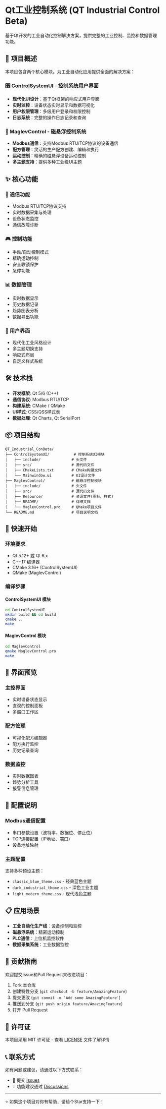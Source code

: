 # Qt工业控制系统 (QT Industrial Control Beta)

基于Qt开发的工业自动化控制解决方案，提供完整的工业控制、监控和数据管理功能。

## 🚀 项目概述

本项目包含两个核心模块，为工业自动化应用提供全面的解决方案：

### 🎛️ ControlSystemUI - 控制系统用户界面
- **现代化UI设计**：基于Qt框架的响应式用户界面
- **实时监控**：设备状态实时显示和数据可视化
- **用户权限管理**：多级用户登录和权限控制
- **日志系统**：完整的操作日志记录和查询

### 🧲 MaglevControl - 磁悬浮控制系统
- **Modbus通信**：支持Modbus RTU/TCP协议的设备通信
- **配方管理**：灵活的生产配方创建、编辑和执行
- **运动控制**：精确的磁悬浮设备运动控制
- **多主题支持**：提供多种工业级UI主题

## ✨ 核心功能

### 📡 通信功能
- Modbus RTU/TCP协议支持
- 实时数据采集与处理
- 设备状态监控
- 通信故障诊断

### 🎮 控制功能
- 手动/自动控制模式
- 精确运动控制
- 安全联锁保护
- 急停功能

### 📊 数据管理
- 实时数据显示
- 历史数据记录
- 趋势图表分析
- 数据导出功能

### 🎨 用户界面
- 现代化工业风格设计
- 多主题切换支持
- 响应式布局
- 自定义样式系统

## 🛠️ 技术栈

- **开发框架**: Qt 5/6 (C++)
- **通信协议**: Modbus RTU/TCP
- **构建系统**: CMake / QMake
- **UI样式**: CSS/QSS样式表
- **数据处理**: Qt Charts, Qt SerialPort

## 📦 项目结构

```
QT_Industrial_ConBeta/
├── ControlSystemUI/           # 控制系统UI模块
│   ├── include/              # 头文件
│   ├── src/                  # 源代码文件
│   ├── CMakeLists.txt        # CMake构建文件
│   └── Mainwindow.ui         # UI设计文件
├── MaglevControl/            # 磁悬浮控制模块
│   ├── include/              # 头文件
│   ├── src/                  # 源代码文件
│   ├── Resource/             # 资源文件(图标、样式)
│   ├── README/               # 详细文档
│   └── MaglevControl.pro     # QMake项目文件
└── README.md                 # 项目说明文档
```

## 🚀 快速开始

### 环境要求
- Qt 5.12+ 或 Qt 6.x
- C++17 编译器
- CMake 3.16+ (ControlSystemUI)
- QMake (MaglevControl)

### 编译步骤

#### ControlSystemUI 模块
```bash
cd ControlSystemUI
mkdir build && cd build
cmake ..
make
```

#### MaglevControl 模块
```bash
cd MaglevControl
qmake MaglevControl.pro
make
```

## 📸 界面预览

### 主控界面
- 实时设备状态显示
- 直观的控制面板
- 多窗口工作区

### 配方管理
- 可视化配方编辑器
- 配方执行监控
- 历史记录查询

### 数据监控
- 实时数据图表
- 趋势分析工具
- 报警信息管理

## 🔧 配置说明

### Modbus通信配置
- 串口参数设置（波特率、数据位、停止位）
- TCP连接配置（IP地址、端口）
- 设备地址映射

### 主题配置
支持多种预设主题：
- `classic_blue_theme.css` - 经典蓝色主题
- `dark_industrial_theme.css` - 深色工业主题
- `light_modern_theme.css` - 现代浅色主题

## 📋 应用场景

- **工业自动化生产线**：设备控制和监控
- **磁悬浮系统**：精密运动控制
- **PLC通信**：上位机监控软件
- **数据采集系统**：工业数据监控

## 🤝 贡献指南

欢迎提交Issue和Pull Request来改进项目：

1. Fork 本仓库
2. 创建特性分支 (`git checkout -b feature/AmazingFeature`)
3. 提交更改 (`git commit -m 'Add some AmazingFeature'`)
4. 推送到分支 (`git push origin feature/AmazingFeature`)
5. 打开 Pull Request

## 📄 许可证

本项目采用 MIT 许可证 - 查看 [LICENSE](LICENSE) 文件了解详情

## 📞 联系方式

如有问题或建议，请通过以下方式联系：

- 🐛 提交 [Issues](https://github.com/MXS81/QT_Industrial_ConBeta/issues)
- 💡 功能建议通过 [Discussions](https://github.com/MXS81/QT_Industrial_ConBeta/discussions)

---

⭐ 如果这个项目对你有帮助，请给个Star支持一下！